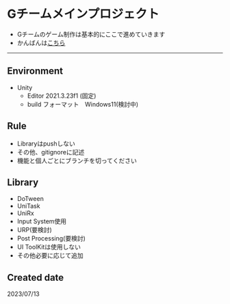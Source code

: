 # Gチームメインプロジェクト
* Gチームのゲーム制作は基本的にここで進めていきます
* かんばんは[こちら](https://github.com/orgs/G-team-game/projects/10/views/1?visibleFields=%5B%22Title%22%2C%22Assignees%22%2C%22Status%22%2C%22Labels%22%5D)
 ---
 ## Environment
- Unity
  - Editor 2021.3.23f1 (固定)
  - build フォーマット　Windows11(検討中)

## Rule  
* Libraryはpushしない
* その他、gitignoreに記述
* 機能と個人ごとにブランチを切ってください

## Library
* DoTween
* UniTask
* UniRx
* Input System使用
* URP(要検討)
* Post Processing(要検討)
* UI ToolKitは使用しない
* その他必要に応じて追加

## Created date
2023/07/13
